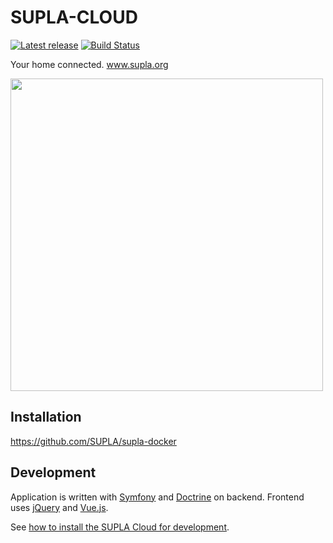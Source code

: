 
 # SUPLA-CLOUD
 
 [![Latest release](https://img.shields.io/github/release/SUPLA/supla-cloud.svg)](https://github.com/SUPLA/supla-cloud/releases/latest)
 [![Build Status](https://travis-ci.org/SUPLA/supla-cloud.svg?branch=master)](https://travis-ci.org/SUPLA/supla-cloud)

Your home connected. www.supla.org

<img src="https://www.supla.org/assets/img/app-preview-en.png" height="500">

## Installation

https://github.com/SUPLA/supla-docker

## Development

Application is written with [Symfony](https://symfony.com/) and [Doctrine](http://www.doctrine-project.org/) on backend. 
Frontend uses [jQuery](https://jquery.com/) and [Vue.js](https://vuejs.org/).

See [how to install the SUPLA Cloud for development](https://github.com/SUPLA/supla-cloud/blob/master/Development.md).
